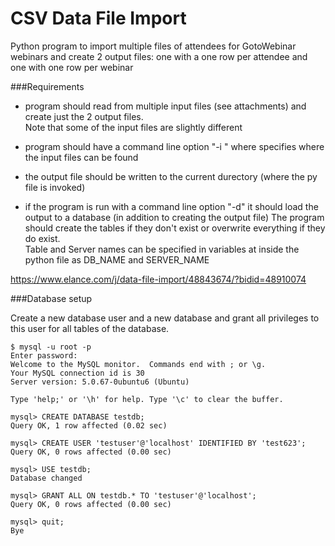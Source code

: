 CSV Data File Import
================

Python program to import multiple files of attendees for GotoWebinar webinars and create 2 output files: 
one with a one row per attendee and one with one row per webinar


###Requirements
  
- program should read from multiple input files (see attachments) and create just the 2 output files.  
Note that some of the input files are slightly different
 
- program should have a command line option "-i <directory>"  where <directory> specifies where the input files 
can be found

- the output file should be written to the current durectory (where the py file is invoked)
 
- if the program is run with a command line option "-d" it should load the output to a database 
(in addition to creating the output file)
The program should create the tables if they don't exist or overwrite everything if they do exist.  
Table and Server names can be specified in variables at inside the python file as DB_NAME and SERVER_NAME

https://www.elance.com/j/data-file-import/48843674/?bidid=48910074


###Database setup

   Create a new database user and a new database and grant all privileges to this user for all tables of the database. 

    $ mysql -u root -p
    Enter password: 
    Welcome to the MySQL monitor.  Commands end with ; or \g.
    Your MySQL connection id is 30
    Server version: 5.0.67-0ubuntu6 (Ubuntu)

    Type 'help;' or '\h' for help. Type '\c' to clear the buffer.

    mysql> CREATE DATABASE testdb;
    Query OK, 1 row affected (0.02 sec)

    mysql> CREATE USER 'testuser'@'localhost' IDENTIFIED BY 'test623';
    Query OK, 0 rows affected (0.00 sec)

    mysql> USE testdb;
    Database changed

    mysql> GRANT ALL ON testdb.* TO 'testuser'@'localhost';
    Query OK, 0 rows affected (0.00 sec)

    mysql> quit;
    Bye

